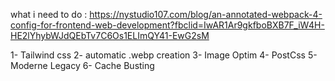 what i need to do :
https://nystudio107.com/blog/an-annotated-webpack-4-config-for-frontend-web-development?fbclid=IwAR1Ar9gkfboBXB7F_iW4H-HE2lYhybWJdQEbTv7C6Os1ELImQY41-EwG2sM

1- Tailwind css
2- automatic .webp creation
3- Image Optim
4- PostCss
5- Moderne Legacy
6- Cache Busting
